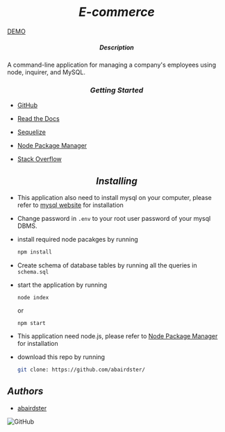 # <center>_E-commerce_</center>
[DEMO]()
##### <center>_Description_</center>

A command-line application for managing a company's employees using node, inquirer, and MySQL.

### <center>_Getting Started_</center>

- [GitHub](https://github.com/)

- [Read the Docs](https://readthedocs.org/)

- [Sequelize](https://www.sequelize.org/)

- [Node Package Manager](https://www.npmjs.com/)

- [Stack Overflow](https://stackoverflow.com)


## <center>_Installing_</center>

- This application also need to install mysql on your computer, please refer to [mysql website](https://www.mysql.com/downloads/) for installation
- Change password in ```.env``` to your root user password of your mysql DBMS.
- install required node pacakges by running
    ```bash
    npm install
    ```
- Create schema of database tables by running all the queries in ```schema.sql```

- start the application by running
    ```
    node index
    ```
    or
    ```
    npm start
    ```


- This application need node.js, please refer to [Node Package Manager](https://nodejs.org/en/download/) for installation
- download this repo by running
  ```bash
  git clone: https://github.com/abairdster/
  ```

## _Authors_

- [abairdster](https://github.com/abairdster)

![GitHub](https://img.shields.io/github/license/abairdster/Team-Profile-Generator?color=%2339FF14)